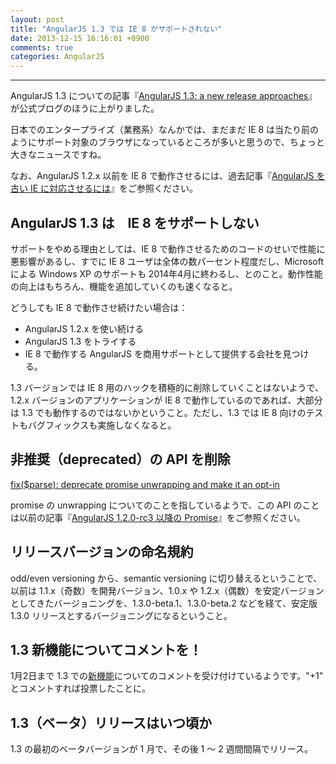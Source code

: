 ```yaml
---
layout: post
title: "AngularJS 1.3 では IE 8 がサポートされない"
date: 2013-12-15 16:16:01 +0900
comments: true
categories: AngularJS
---
```

---

AngularJS 1.3 についての記事『[AngularJS 1.3: a new release approaches](http://blog.angularjs.org/2013/12/angularjs-13-new-release-approaches.html)』が公式ブログのほうに上がりました。

日本でのエンタープライズ（業務系）なんかでは、まだまだ IE 8 は当たり前のようにサポート対象のブラウザになっているところが多いと思うので、ちょっと大きなニュースですね。

なお、AngularJS 1.2.x 以前を IE 8 で動作させるには、過去記事『[AngularJS を古い IE に対応させるには](/blog/2013/09/11/angularjs-ie-compatibility/)』をご参照ください。

## AngularJS 1.3 は　IE 8 をサポートしない

サポートをやめる理由としては、IE 8 で動作させるためのコードのせいで性能に悪影響があるし、すでに IE 8 ユーザは全体の数パーセント程度だし、Microsoft による Windows XP のサポートも 2014年4月に終わるし、とのこと。動作性能の向上はもちろん、機能を追加していくのも速くなると。

どうしても IE 8 で動作させ続けたい場合は：

* AngularJS 1.2.x を使い続ける
* AngularJS 1.3 をトライする
* IE 8 で動作する AngularJS を商用サポートとして提供する会社を見つける。

1.3 バージョンでは IE 8 用のハックを積極的に削除していくことはないようで、1.2.x バージョンのアプリケーションが IE 8 で動作しているのであれば、大部分は 1.3 でも動作するのではないかということ。ただし、1.3 では IE 8 向けのテストもバグフィックスも実施しなくなると。

<!-- more -->

## 非推奨（deprecated）の API を削除

[fix($parse): deprecate promise unwrapping and make it an opt-in](https://github.com/angular/angular.js/commit/5dc35b527b3c99f6544b8cb52e93c6510d3ac577)

promise の unwrapping についてのことを指しているようで、この API のことは以前の記事『[AngularJS 1.2.0-rc3 以降の Promise](/blog/2013/10/26/angularjs-1.2.0-rc3-promises/)』をご参照ください。

## リリースバージョンの命名規約

odd/even versioning から、semantic versioning に切り替えるということで、以前は 1.1.x（奇数）を開発バージョン、1.0.x や 1.2.x（偶数）を安定バージョンとしてきたバージョニングを、1.3.0-beta.1、1.3.0-beta.2 などを経て、安定版 1.3.0 リリースとするバージョニングになるということ。

## 1.3 新機能についてコメントを！

1月2日まで 1.3 での[新機能](https://github.com/angular/angular.js/issues?milestone=32&page=1&state=open)についてのコメントを受け付けているようです。"+1" とコメントすれば投票したことに。

## 1.3（ベータ）リリースはいつ頃か

1.3 の最初のベータバージョンが 1 月で、その後 1 〜 2 週間間隔でリリース。
